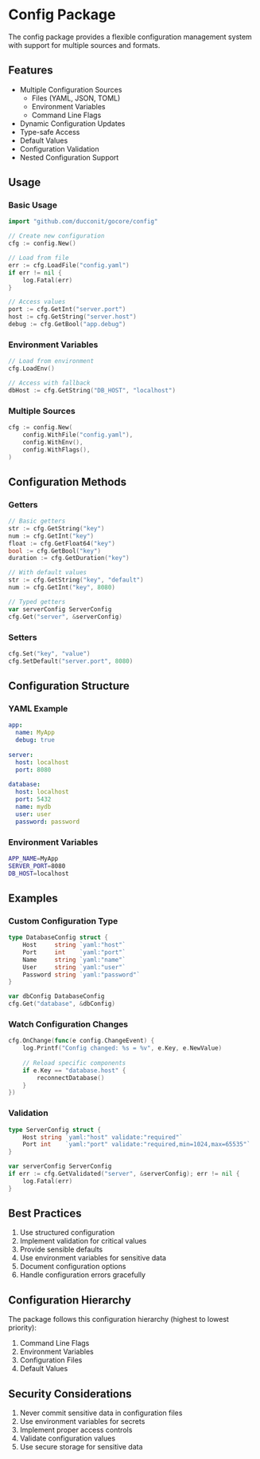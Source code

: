 # Config Package

The config package provides a flexible configuration management system with support for multiple sources and formats.

## Features

- Multiple Configuration Sources
  - Files (YAML, JSON, TOML)
  - Environment Variables
  - Command Line Flags
- Dynamic Configuration Updates
- Type-safe Access
- Default Values
- Configuration Validation
- Nested Configuration Support

## Usage

### Basic Usage

```go
import "github.com/ducconit/gocore/config"

// Create new configuration
cfg := config.New()

// Load from file
err := cfg.LoadFile("config.yaml")
if err != nil {
    log.Fatal(err)
}

// Access values
port := cfg.GetInt("server.port")
host := cfg.GetString("server.host")
debug := cfg.GetBool("app.debug")
```

### Environment Variables

```go
// Load from environment
cfg.LoadEnv()

// Access with fallback
dbHost := cfg.GetString("DB_HOST", "localhost")
```

### Multiple Sources

```go
cfg := config.New(
    config.WithFile("config.yaml"),
    config.WithEnv(),
    config.WithFlags(),
)
```

## Configuration Methods

### Getters

```go
// Basic getters
str := cfg.GetString("key")
num := cfg.GetInt("key")
float := cfg.GetFloat64("key")
bool := cfg.GetBool("key")
duration := cfg.GetDuration("key")

// With default values
str := cfg.GetString("key", "default")
num := cfg.GetInt("key", 8080)

// Typed getters
var serverConfig ServerConfig
cfg.Get("server", &serverConfig)
```

### Setters

```go
cfg.Set("key", "value")
cfg.SetDefault("server.port", 8080)
```

## Configuration Structure

### YAML Example

```yaml
app:
  name: MyApp
  debug: true
  
server:
  host: localhost
  port: 8080
  
database:
  host: localhost
  port: 5432
  name: mydb
  user: user
  password: password
```

### Environment Variables

```bash
APP_NAME=MyApp
SERVER_PORT=8080
DB_HOST=localhost
```

## Examples

### Custom Configuration Type

```go
type DatabaseConfig struct {
    Host     string `yaml:"host"`
    Port     int    `yaml:"port"`
    Name     string `yaml:"name"`
    User     string `yaml:"user"`
    Password string `yaml:"password"`
}

var dbConfig DatabaseConfig
cfg.Get("database", &dbConfig)
```

### Watch Configuration Changes

```go
cfg.OnChange(func(e config.ChangeEvent) {
    log.Printf("Config changed: %s = %v", e.Key, e.NewValue)
    
    // Reload specific components
    if e.Key == "database.host" {
        reconnectDatabase()
    }
})
```

### Validation

```go
type ServerConfig struct {
    Host string `yaml:"host" validate:"required"`
    Port int    `yaml:"port" validate:"required,min=1024,max=65535"`
}

var serverConfig ServerConfig
if err := cfg.GetValidated("server", &serverConfig); err != nil {
    log.Fatal(err)
}
```

## Best Practices

1. Use structured configuration
2. Implement validation for critical values
3. Provide sensible defaults
4. Use environment variables for sensitive data
5. Document configuration options
6. Handle configuration errors gracefully

## Configuration Hierarchy

The package follows this configuration hierarchy (highest to lowest priority):

1. Command Line Flags
2. Environment Variables
3. Configuration Files
4. Default Values

## Security Considerations

1. Never commit sensitive data in configuration files
2. Use environment variables for secrets
3. Implement proper access controls
4. Validate configuration values
5. Use secure storage for sensitive data
